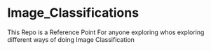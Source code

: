 # Image_Classifications
This Repo is a Reference Point For anyone exploring whos exploring different ways of doing  Image Classification 

